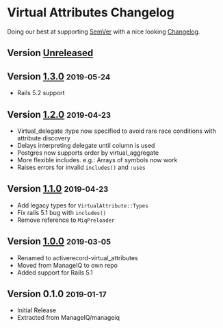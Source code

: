 # Virtual Attributes Changelog

Doing our best at supporting [SemVer](http://semver.org/) with
a nice looking [Changelog](http://keepachangelog.com).

## Version [Unreleased]

## Version [1.3.0] <small>2019-05-24</small>

* Rails 5.2 support

## Version [1.2.0] <small>2019-04-23</small>

* Virtual_delegate :type now specified to avoid rare race conditions with attribute discovery
* Delays interpreting delegate until column is used
* Postgres now supports order by virtual_aggregate
* More flexible includes. e.g.: Arrays of symbols now work
* Raises errors for invalid `includes()` and `:uses`

## Version [1.1.0] <small>2019-04-23</small>

* Add legacy types for `VirtualAttribute::Types`
* Fix rails 5.1 bug with `includes()`
* Remove reference to `MiqPreloader`

## Version [1.0.0] <small>2019-03-05</small>

* Renamed to activerecord-virtual_attributes
* Moved from ManageIQ to own repo
* Added support for Rails 5.1

## Version 0.1.0 <small>2019-01-17</small>

* Initial Release
* Extracted from ManageIQ/manageiq

[Unreleased]: https://github.com/ManageIQ/activerecord-virtual_attributes/compare/v1.3.0...HEAD
[1.3.0]: https://github.com/ManageIQ/activerecord-virtual_attributes/compare/v1.2.0...v1.3.0
[1.2.0]: https://github.com/ManageIQ/activerecord-virtual_attributes/compare/v1.1.0...v1.2.0
[1.1.0]: https://github.com/ManageIQ/activerecord-virtual_attributes/compare/v1.0.0...v1.1.0
[1.0.0]: https://github.com/ManageIQ/activerecord-virtual_attributes/compare/v0.1.0...v1.0.0
